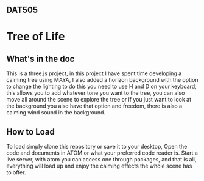 ## DAT505

# Tree of Life

## What's in the doc

This is a three.js project, in this project I have spent time developing a calming tree using MAYA, I also added a horizon background with the option to change the lighting to do this you need to use H and D on your keyboard, this allows you to add whatever tone you want to the tree, you can also move all around the scene to explore the tree or if you just want to look at the background you also have that option and freedom, there is also a calming wind sound in the background.

## How to Load

To load simply clone this repository or save it to your desktop, Open the code and documents in ATOM or what your preferred code reader is. Start a live server, with atom you can access one through packages, and that is all, everything will load up and enjoy the calming effects the whole scene has to offer.
